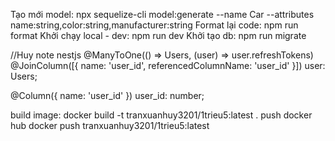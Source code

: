Tạo mới model: npx sequelize-cli model:generate --name Car --attributes name:string,color:string,manufacturer:string
Format lại code: npm run format
Khởi chạy local - dev: npm run dev
Khởi tạo db: npm run migrate

//Huy note nestjs
@ManyToOne(() => Users, (user) => user.refreshTokens)
@JoinColumn([{ name: 'user_id', referencedColumnName: 'user_id' }])
user: Users;

@Column({ name: 'user_id' })
user_id: number;

build image:
docker build -t tranxuanhuy3201/1trieu5:latest .
push docker hub
docker push tranxuanhuy3201/1trieu5:latest